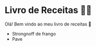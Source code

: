 # Livro de Receitas :man_cook:

Olá! Bem vindo ao meu livro de receitas :wave:

- Strongnoff de frango
- Pave